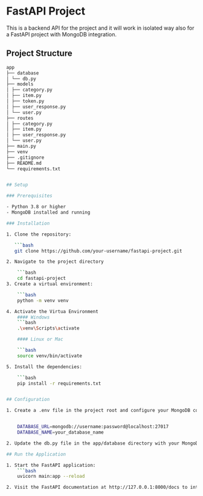 # FastAPI Project 

This is a backend API for the project and it will work in isolated way also for a FastAPI project with MongoDB integration.

## Project Structure

``` bash
app
├── database
│ └── db.py
├── models
│ ├── category.py
│ ├── item.py
│ ├── token.py
│ ├── user_response.py
│ └── user.py
├── routes
│ ├── category.py
│ ├── item.py
│ ├── user_response.py
│ └── user.py
├── main.py
├── venv
├── .gitignore
├── README.md
└── requirements.txt


## Setup

### Prerequisites

- Python 3.8 or higher
- MongoDB installed and running

### Installation

1. Clone the repository:

   ```bash
   git clone https://github.com/your-username/fastapi-project.git

2. Navigate to the project directory

    ```bash
    cd fastapi-project
3. Create a virtual environment:

    ```bash
    python -m venv venv

4. Activate the Virtua Environment
    #### Windows
    ```bash
    .\venv\Scripts\activate

    #### Linux or Mac

    ```bash
    source venv/bin/activate

5. Install the dependencies:

    ```bash
    pip install -r requirements.txt


## Configuration

1. Create a .env file in the project root and configure your MongoDB connection:


    DATABASE_URL=mongodb://username:password@localhost:27017
    DATABASE_NAME=your_database_name

2. Update the db.py file in the app/database directory with your MongoDB configuration

## Run the Application

1. Start the FastAPI application:
    ```bash
    uvicorn main:app --reload

2. Visit the FastAPI documentation at http://127.0.0.1:8000/docs to interact with the API.




